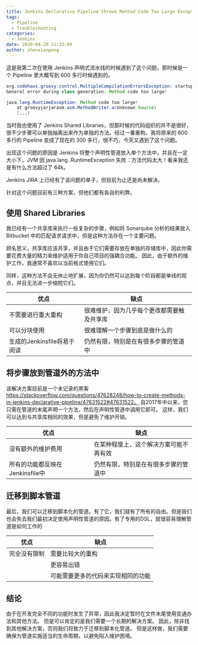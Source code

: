 ```yaml
---
title: Jenkins Declarative Pipeline throws Method Code Too Large Exception
tags:
  - Pipeline
  - Troubleshooting
categories:
  - Jenkins
date: 2020-04-20 21:33:09
author: shenxianpeng
---
```


这是我第二次在使用 Jenkins 声明式流水线的时候遇到了这个问题，那时候是一个 Pipeline 里大概写到 600 多行时候遇到的。

```java
org.codehaus.groovy.control.MultipleCompilationErrorsException: startup failed:
General error during class generation: Method code too large!

java.lang.RuntimeException: Method code too large!
	at groovyjarjarasm.asm.MethodWriter.a(Unknown Source)
	[...]
```

当时我也使用了 Jenkins Shared Libraries，但那时候的代码组织的并不是很好，很不少步骤可以单独抽离出来作为单独的方法。经过一番重构，我将原来的 600 多行的 Pipeline 变成了现在的 300 多行，很不巧，今天又遇到了这个问题。

出现这个问题的原因是 Jenkins 将整个声明性管道放入单个方法中，并且在一定大小下，JVM 因 java.lang .RuntimeException 失败：方法代码太大！看来我还是有什么方法超过了 64k。

Jenkins JIRA 上已经有了该问题的单子，但目前为止还是尚未解决。

针对这个问题目前有三种方案，但他们都有各自的利弊。

## 使用 Shared Libraries

我已经有一个共享库来执行一些复杂的步骤，例如将 Sonarqube 分析的结果放入 Bitbucket 中的匹配请求请求中，但是这种方法存在一个主要问题。

顾名思义，共享库应该共享，并且由于它们需要存放在单独的存储库中，因此你需要花费大量的精力来维护适用于你自己项目的强耦合功能。 因此，由于额外的维护工作，我通常不喜欢以当前格式使用它们。

同样，这种方法不会无休止地扩展，因为你仍然可以达到每个阶段都是单线的观点，并且无法进一步缩短它们。

| 优点 | 缺点 |
|---|---|
| 不需要进行重大重构 | 很难维护，因为几乎每个更改都需要触及共享库 |
| 可以分块使用 | 很难理解一个步骤到底是做什么的 |  
| 生成的Jenkinsfile将易于阅读 | 仍然有限，特别是在有很多步骤的管道中 |  

## 将步骤放到管道外的方法中

该解决方案目前是一个未记录的黑客 https://stackoverflow.com/questions/47628248/how-to-create-methods-in-jenkins-declarative-pipeline/47631522#47631522。 自2017年中以来，您只需在管道的末尾声明一个方法，然后在声明性管道中调用它即可。 这样，我们可以达到与共享库相同的效果，但是避免了维护开销。

| 优点 | 缺点 |
|---|---|
| 没有额外的维护费用 |在某种程度上，这个解决方案可能不再有效 |
| 所有的功能都反映在Jenkinsfile中 | 仍然有限，特别是在有很多步骤的管道中 |

## 迁移到脚本管道

最后，我们可以迁移到脚本化的管道。有了它，我们就有了所有的自由。但是我们也会失去我们最初决定使用声明性管道的原因。有了专用的DSL，就很容易理解管道是如何工作的

| 优点 | 缺点 |
|---|---|
| 完全没有限制 | 需要比较大的重构 |
|  | 更容易出错 |
|  | 可能需要更多的代码来实现相同的功能 |

## 结论

由于在开发完全不同的功能时发生了异常，因此我决定暂时在文件末尾使用变通办法和其他方法。 但是可以肯定的是我们需要一个长期的解决方案。 因此，除非找到其他解决方案，否则我们将致力于迁移到脚本化管道。 但是这样做，我们需要确保为管道实施适当的生命周期，以避免陷入维护困境。